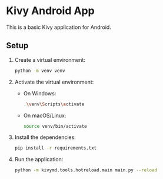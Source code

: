 # Kivy Android App

This is a basic Kivy application for Android.

## Setup

1. Create a virtual environment:
    ```sh
    python -m venv venv
    ```

2. Activate the virtual environment:
    - On Windows:
        ```sh
        .\venv\Scripts\activate
        ```
    - On macOS/Linux:
        ```sh
        source venv/bin/activate
        ```

3. Install the dependencies:
    ```sh
    pip install -r requirements.txt
    ```

4. Run the application:
    ```sh
    python -m kivymd.tools.hotreload.main main.py --reload
    ```
